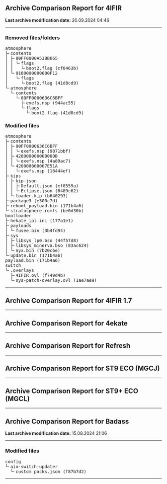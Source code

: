 <h2>Archive Comparison Report for <b>4IFIR</b></h2><b>Last archive modification date:</b> 20.09.2024 04:46<hr>

<h3>Removed files/folders</h3>
<pre>atmosphere
├╴contents
│ ├╴00FF0000A53BB665
│ │ └╴flags
│ │   └╴boot2.flag (cf8463b)
│ └╴0100000000000F12
│   └╴flags
│     └╴boot2.flag (41d8cd9)
└╴atmosphere
  └╴contents
    └╴00FF0000636C6BFF
      ├╴exefs.nsp (944ac55)
      └╴flags
        └╴boot2.flag (41d8cd9)
</pre>
<h3>Modified files</h3>
<pre>atmosphere
├╴contents
│ ├╴00FF0000636C6BFF
│ │ └╴exefs.nsp (9871bbf)
│ ├╴420000000000000B
│ │ └╴exefs.nsp (4a89ac7)
│ └╴420000000007E51A
│   └╴exefs.nsp (18444ef)
├╴kips
│ ├╴kip-json
│ │ ├╴Default.json (ef8559a)
│ │ └╴Eclipse.json (8489c62)
│ └╴loader.kip (b640293)
├╴package3 (e300c7d)
├╴reboot_payload.bin (171b4a6)
└╴stratosphere.romfs (be0d30b)
bootloader
├╴hekate_ipl.ini (177a1e1)
├╴payloads
│ └╴fusee.bin (3b4fd94)
├╴sys
│ ├╴libsys_lp0.bso (44f57d8)
│ ├╴libsys_minerva.bso (83ac624)
│ └╴nyx.bin (7b20c6e)
└╴update.bin (171b4a6)
payload.bin (171b4a6)
switch
└╴.overlays
  ├╴4IFIR.ovl (f749d4b)
  └╴sys-patch-overlay.ovl (1ae7ae9)
</pre>
<hr>

<h2>Archive Comparison Report for <b>4IFIR 1.7</b></h2><hr>

<h2>Archive Comparison Report for <b>4ekate</b></h2><hr>

<h2>Archive Comparison Report for <b>Refresh</b></h2><hr>

<h2>Archive Comparison Report for <b>ST9 ECO (MGCJ)</b></h2><hr>

<h2>Archive Comparison Report for <b>ST9+ ECO (MGCL)</b></h2><hr>

<h2>Archive Comparison Report for <b>Badass</b></h2><b>Last archive modification date:</b> 15.08.2024 21:06<hr>

<h3>Modified files</h3>
<pre>config
└╴aio-switch-updater
  └╴custom_packs.json (f87b7d2)
</pre>
<hr>

